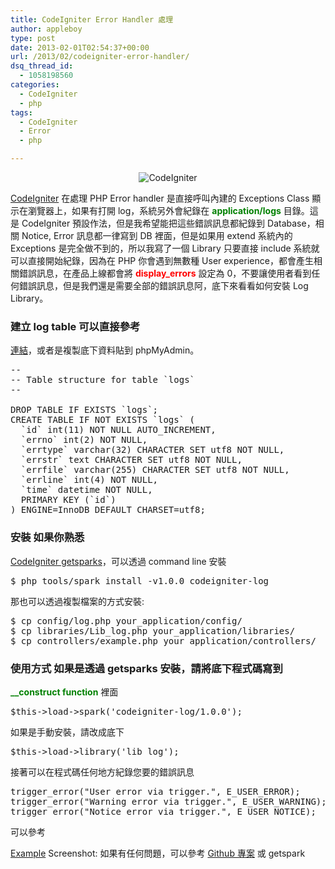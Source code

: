 ```yaml
---
title: CodeIgniter Error Handler 處理
author: appleboy
type: post
date: 2013-02-01T02:54:37+00:00
url: /2013/02/codeigniter-error-handler/
dsq_thread_id:
  - 1058198560
categories:
  - CodeIgniter
  - php
tags:
  - CodeIgniter
  - Error
  - php

---
```

<div style="margin:0 auto; text-align:center">
  <img src="https://i1.wp.com/farm5.static.flickr.com/4139/4928689646_4309e16e13_o.png?w=840&#038;ssl=1" alt="CodeIgniter" data-recalc-dims="1" />
</div>

<a href="http://www.codeigniter.org.tw/" target="_blank">CodeIgniter</a> 在處理 PHP Error handler 是直接呼叫內建的 Exceptions Class 顯示在瀏覽器上，如果有打開 log，系統另外會紀錄在 **<span style="color:green">application/logs</span>** 目錄。這是 CodeIgniter 預設作法，但是我希望能把這些錯誤訊息都紀錄到 Database，相關 Notice, Error 訊息都一律寫到 DB 裡面，但是如果用 extend 系統內的 Exceptions 是完全做不到的，所以我寫了一個 Library 只要直接 include 系統就可以直接開始紀錄，因為在 PHP 你會遇到無數種 User experience，都會產生相關錯誤訊息，在產品上線都會將 **<span style="color:red">display_errors</span>** 設定為 0，不要讓使用者看到任何錯誤訊息，但是我們還是需要全部的錯誤訊息阿，底下來看看如何安裝 Log Library。 

### 建立 log table 可以直接參考

<a href="https://github.com/appleboy/CodeIgniter-Log-Library/blob/master/sql/mysql.sql" target="_blank">連結</a>，或者是複製底下資料貼到 phpMyAdmin。 

<pre class="brush: sql; title: ; notranslate" title="">--
-- Table structure for table `logs`
--

DROP TABLE IF EXISTS `logs`;
CREATE TABLE IF NOT EXISTS `logs` (
  `id` int(11) NOT NULL AUTO_INCREMENT,
  `errno` int(2) NOT NULL,
  `errtype` varchar(32) CHARACTER SET utf8 NOT NULL,
  `errstr` text CHARACTER SET utf8 NOT NULL,
  `errfile` varchar(255) CHARACTER SET utf8 NOT NULL,
  `errline` int(4) NOT NULL,
  `time` datetime NOT NULL,
  PRIMARY KEY (`id`)
) ENGINE=InnoDB DEFAULT CHARSET=utf8;</pre>

<!--more-->

### 安裝 如果你熟悉 

<a href="http://getsparks.org/" target="_blank">CodeIgniter getsparks</a>，可以透過 command line 安裝 

<pre class="brush: bash; title: ; notranslate" title="">$ php tools/spark install -v1.0.0 codeigniter-log</pre> 那也可以透過複製檔案的方式安裝: 

<pre class="brush: bash; title: ; notranslate" title="">$ cp config/log.php your_application/config/
$ cp libraries/Lib_log.php your_application/libraries/
$ cp controllers/example.php your_application/controllers/</pre>

### 使用方式 如果是透過 getsparks 安裝，請將底下程式碼寫到 

**<span style="color:green">__construct function</span>** 裡面 

<pre class="brush: php; title: ; notranslate" title="">$this->load->spark('codeigniter-log/1.0.0');</pre> 如果是手動安裝，請改成底下 

<pre class="brush: php; title: ; notranslate" title="">$this->load->library('lib_log');</pre> 接著可以在程式碼任何地方紀錄您要的錯誤訊息 

<pre class="brush: php; title: ; notranslate" title="">trigger_error("User error via trigger.", E_USER_ERROR);
trigger_error("Warning error via trigger.", E_USER_WARNING);
trigger_error("Notice error via trigger.", E_USER_NOTICE);</pre> 可以參考 

<a href="https://github.com/appleboy/CodeIgniter-Log-Library/blob/master/controllers/example.php" target="_blank">Example</a> Screenshot:<img src="https://i2.wp.com/farm9.staticflickr.com/8077/8431391071_7970f8fc05_c.jpg?w=600&#038;ssl=1" alt="" data-recalc-dims="1" /> 如果有任何問題，可以參考 <a href="https://github.com/appleboy/CodeIgniter-Log-Library" target="_blank">Github 專案</a> 或 getspark